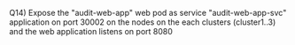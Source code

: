 Q14) Expose the "audit-web-app" web pod as service "audit-web-app-svc" application on port 30002 
     on the nodes on the each clusters (cluster1..3) and the web application listens on port 8080
